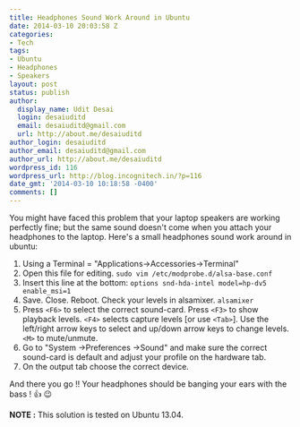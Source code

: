 ```yaml
---
title: Headphones Sound Work Around in Ubuntu
date: 2014-03-10 20:03:58 Z
categories:
- Tech
tags:
- Ubuntu
- Headphones
- Speakers
layout: post
status: publish
author:
  display_name: Udit Desai
  login: desaiuditd
  email: desaiuditd@gmail.com
  url: http://about.me/desaiuditd
author_login: desaiuditd
author_email: desaiuditd@gmail.com
author_url: http://about.me/desaiuditd
wordpress_id: 116
wordpress_url: http://blog.incognitech.in/?p=116
date_gmt: '2014-03-10 10:18:58 -0400'
comments: []
---
```


You might have faced this problem that your laptop speakers are working perfectly fine; but the same sound doesn't come when you attach your headphones to the laptop. Here's a small headphones sound work around in ubuntu:

1. Using a Terminal = "Applications->Accessories->Terminal"
2. Open this file for editing. `sudo vim /etc/modprobe.d/alsa-base.conf`
3. Insert this line at the bottom: `options snd-hda-intel model=hp-dv5 enable_msi=1`
4. Save. Close. Reboot. Check your levels in alsamixer. `alsamixer`
5. Press `<F6>` to select the correct sound-card. Press `<F3>` to show playback levels. `<F4>` selects capture levels [or use `<Tab>`]. Use the left/right arrow keys to select and up/down arrow keys to change levels. `<M>` to mute/unmute.
6. Go to "System ->Preferences ->Sound" and make sure the correct sound-card is default and adjust your profile on the hardware tab.
7. On the output tab choose the correct device.

And there you go !! Your headphones should be banging your ears with the bass ! :+1: :wink:

**NOTE :** This solution is tested on Ubuntu 13.04.
